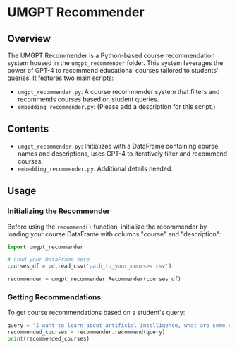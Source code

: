 # UMGPT Recommender

## Overview
The UMGPT Recommender is a Python-based course recommendation system housed in the `umgpt_recommender` folder. This system leverages the power of GPT-4 to recommend educational courses tailored to students' queries. It features two main scripts:

- `umgpt_recommender.py`: A course recommender system that filters and recommends courses based on student queries.
- `embedding_recommender.py`: (Please add a description for this script.)

## Contents
- `umgpt_recommender.py`: Initializes with a DataFrame containing course names and descriptions, uses GPT-4 to iteratively filter and recommend courses.
- `embedding_recommender.py`: Additional details needed.

## Usage

### Initializing the Recommender

Before using the `recommend()` function, initialize the recommender by loading your course DataFrame with columns "course" and "description":

```python
import umgpt_recommender

# Load your DataFrame here
courses_df = pd.read_csv('path_to_your_courses.csv')

recommender = umgpt_recommender.Recommender(courses_df)
```

### Getting Recommendations
To get course recommendations based on a student's query:
```python
query = "I want to learn about artificial intelligence, what are some courses that I could take?"
recommended_courses = recommender.recommend(query)
print(recommended_courses)
```
